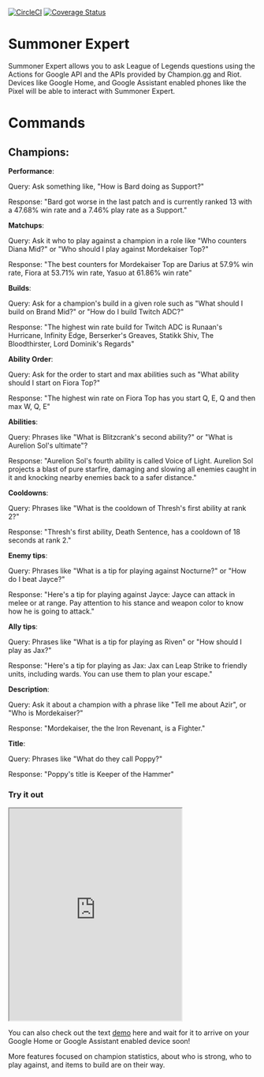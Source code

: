 [![CircleCI](https://circleci.com/gh/danReynolds/summoner_expert.svg?style=svg)](https://circleci.com/gh/danReynolds/summoner_expert) [![Coverage Status](https://coveralls.io/repos/github/danReynolds/summoner_expert/badge.svg?branch=master)](https://coveralls.io/github/danReynolds/summoner_expert?branch=master)

# Summoner Expert

Summoner Expert allows you to ask League of Legends questions using the Actions for Google API and the APIs provided by Champion.gg and Riot. Devices like Google Home, and Google Assistant enabled phones like the Pixel will be able to interact with Summoner Expert.

# Commands

## Champions:

**Performance**:

Query: Ask something like, "How is Bard doing as Support?"

Response: "Bard got worse in the last patch and is currently ranked 13 with a 47.68% win rate and a 7.46% play rate as a Support."

**Matchups**:

Query: Ask it who to play against a champion in a role like "Who counters Diana Mid?" or "Who should I play against Mordekaiser Top?"

Response: "The best counters for Mordekaiser Top are Darius at 57.9% win rate, Fiora at 53.71% win rate, Yasuo at 61.86% win rate"

**Builds**:

Query: Ask for a champion's build in a given role such as "What should I build on Brand Mid?" or "How do I build Twitch ADC?"

Response: "The highest win rate build for Twitch ADC is Runaan's Hurricane, Infinity Edge, Berserker's Greaves, Statikk Shiv, The Bloodthirster, Lord Dominik's Regards"

**Ability Order**:

Query: Ask for the order to start and max abilities such as "What ability should I start on Fiora Top?"

Response: "The highest win rate on Fiora Top has you start Q, E, Q and then max W, Q, E"

**Abilities**:

Query: Phrases like "What is Blitzcrank's second ability?" or "What is Aurelion Sol's ultimate"?

Response: "Aurelion Sol's fourth ability is called Voice of Light. Aurelion Sol projects a blast of pure starfire, damaging and slowing all enemies caught in it and knocking nearby enemies back to a safer distance."

**Cooldowns**:

Query: Phrases like "What is the cooldown of Thresh's first ability at rank 2?"

Response: "Thresh's first ability, Death Sentence, has a cooldown of 18 seconds at rank 2."

**Enemy tips**:

Query: Phrases like "What is a tip for playing against Nocturne?" or "How do I beat Jayce?"

Response: "Here's a tip for playing against Jayce: Jayce can attack in melee or at range. Pay attention to his stance and weapon color to know how he is going to attack."

**Ally tips**:

Query: Phrases like "What is a tip for playing as Riven" or "How should I play as Jax?"

Response: "Here's a tip for playing as Jax: Jax can Leap Strike to friendly units, including wards. You can use them to plan your escape."

**Description**:

Query: Ask it about a champion with a phrase like "Tell me about Azir", or "Who is Mordekaiser?"

Response: "Mordekaiser, the the Iron Revenant, is a Fighter."

**Title**:

Query: Phrases like "What do they call Poppy?"

Response: "Poppy's title is Keeper of the Hammer"

### Try it out

<iframe width="350" height="430" src="https://console.api.ai/api-client/demo/embedded/a4a9061a-4d47-4f50-96c4-4bc40e9342f3"></iframe>

You can also check out the text [demo](https://bot.api.ai/a4a9061a-4d47-4f50-96c4-4bc40e9342f3) here and wait for it to arrive on your Google Home or Google Assistant enabled device soon!

More features focused on champion statistics, about who is strong, who to play against, and items to build are on their way.
